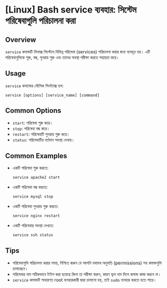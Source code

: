 # [Linux] Bash service ব্যবহার: সিস্টেম পরিষেবাগুলি পরিচালনা করা

## Overview
`service` কমান্ডটি লিনাক্স সিস্টেমে বিভিন্ন পরিষেবা (services) পরিচালনা করার জন্য ব্যবহৃত হয়। এটি পরিষেবাগুলিকে শুরু, বন্ধ, পুনরায় শুরু এবং তাদের অবস্থা পরীক্ষা করতে সহায়তা করে।

## Usage
`service` কমান্ডের মৌলিক সিনট্যাক্স হল:

```
service [options] [service_name] [command]
```

## Common Options
- `start`: পরিষেবা শুরু করে।
- `stop`: পরিষেবা বন্ধ করে।
- `restart`: পরিষেবাটি পুনরায় শুরু করে।
- `status`: পরিষেবাটির বর্তমান অবস্থা দেখায়।

## Common Examples
- একটি পরিষেবা শুরু করতে:
  ```bash
  service apache2 start
  ```

- একটি পরিষেবা বন্ধ করতে:
  ```bash
  service mysql stop
  ```

- একটি পরিষেবা পুনরায় শুরু করতে:
  ```bash
  service nginx restart
  ```

- একটি পরিষেবার অবস্থা দেখতে:
  ```bash
  service ssh status
  ```

## Tips
- পরিষেবাগুলি পরিচালনা করার সময়, নিশ্চিত করুন যে আপনি যথাযথ অনুমতি (permissions) সহ কমান্ডগুলি চালাচ্ছেন।
- পরিষেবার নাম সঠিকভাবে টাইপ করা হয়েছে কিনা তা পরীক্ষা করুন, কারণ ভুল নাম দিলে কমান্ড কাজ করবে না।
- `service` কমান্ডটি সাধারণত root ব্যবহারকারী দ্বারা চালানো হয়, তাই `sudo` ব্যবহার করতে হতে পারে।